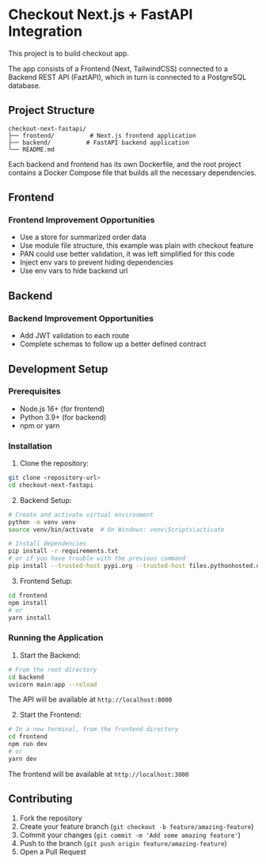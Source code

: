 # Checkout Next.js + FastAPI Integration

This project is to build checkout app.

The app consists of a Frontend (Next, TailwindCSS) connected to a Backend REST API (FaztAPI), which in turn is connected to a PostgreSQL database.

## Project Structure

```
checkout-next-fastapi/
├── frontend/          # Next.js frontend application
├── backend/          # FastAPI backend application
└── README.md
```

Each backend and frontend has its own Dockerfile, and the root project contains a Docker Compose file that builds all the necessary dependencies.

## Frontend

### Frontend Improvement Opportunities

- Use a store for summarized order data
- Use module file structure, this example was plain with checkout feature
- PAN could use better validation, it was left simplified for this code
- Inject env vars to prevent hiding dependencies
- Use env vars to hide backend url

## Backend

### Backend Improvement Opportunities

- Add JWT validation to each route
- Complete schemas to follow up a better defined contract

## Development Setup

### Prerequisites

- Node.js 16+ (for frontend)
- Python 3.9+ (for backend)
- npm or yarn

### Installation

1. Clone the repository:

```bash
git clone <repository-url>
cd checkout-next-fastapi
```

2. Backend Setup:

```bash
# Create and activate virtual environment
python -m venv venv
source venv/bin/activate  # On Windows: venv\Scripts\activate

# Install dependencies
pip install -r requirements.txt
# or if you have trouble with the previous command
pip install --trusted-host pypi.org --trusted-host files.pythonhosted.org -r requirements.txt
```

3. Frontend Setup:

```bash
cd frontend
npm install
# or
yarn install
```

### Running the Application

1. Start the Backend:

```bash
# From the root directory
cd backend
uvicorn main:app --reload
```

The API will be available at `http://localhost:8000`

2. Start the Frontend:

```bash
# In a new terminal, from the frontend directory
cd frontend
npm run dev
# or
yarn dev
```

The frontend will be available at `http://localhost:3000`

## Contributing

1. Fork the repository
2. Create your feature branch (`git checkout -b feature/amazing-feature`)
3. Commit your changes (`git commit -m 'Add some amazing feature'`)
4. Push to the branch (`git push origin feature/amazing-feature`)
5. Open a Pull Request
